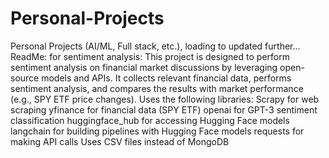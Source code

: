 # Personal-Projects
Personal Projects (AI/ML, Full stack, etc.), loading to updated further...
ReadMe: for sentiment analysis: 
This project is designed to perform sentiment analysis on financial market discussions by leveraging open-source models and APIs. It collects relevant financial data, performs sentiment analysis, and compares the results with market performance (e.g., SPY ETF price changes).
Uses the following libraries: 
Scrapy for web scraping
yfinance for financial data (SPY ETF)
openai for GPT-3 sentiment classification
huggingface_hub for accessing Hugging Face models
langchain for building pipelines with Hugging Face models
requests for making API calls
Uses CSV files instead of MongoDB 

